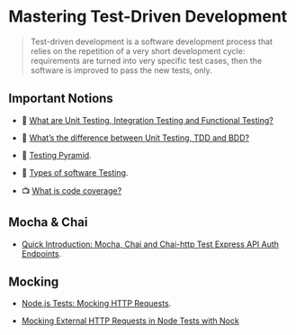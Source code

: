# Mastering Test-Driven Development

> Test-driven development is a software development process that relies on the repetition of a very short development cycle: requirements are turned into very specific test cases, then the software is improved to pass the new tests, only.

## Important Notions

- 📖 [What are Unit Testing, Integration Testing and Functional Testing?](https://codeutopia.net/blog/2015/04/11/what-are-unit-testing-integration-testing-and-functional-testing/)

- 📖 [What’s the difference between Unit Testing, TDD and BDD?](https://codeutopia.net/blog/2015/03/01/unit-testing-tdd-and-bdd/)

- 📖 [Testing Pyramid](http://www.agilenutshell.com/episodes/41-testing-pyramid).

- 📖 [Types of software Testing](http://www.softwaretestinghelp.com/types-of-software-testing/).

- 📺 [What is code coverage?](https://www.youtube.com/watch?v=uDmdlmdVhL8)

## Mocha & Chai

- [Quick Introduction: Mocha, Chai and Chai-http Test Express API Auth Endpoints](https://blog.khophi.co/mocha-chai-chai-http-test-express-api-auth-endpoints/).

## Mocking

- [Node.js Tests: Mocking HTTP Requests](https://scotch.io/tutorials/nodejs-tests-mocking-http-requests).

- [Mocking External HTTP Requests in Node Tests with Nock](https://semaphoreci.com/community/tutorials/mocking-external-http-requests-in-node-tests-with-nock)
